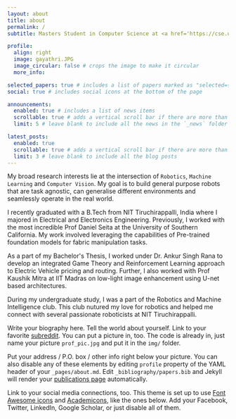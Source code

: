 ```yaml
---
layout: about
title: about
permalink: /
subtitle: Masters Student in Computer Science at <a href='https://cse.ucsd.edu/graduate/degree-programs/ms-program'>UC San Diego</a>

profile:
  align: right
  image: gayathri.JPG
  image_circular: false # crops the image to make it circular
  more_info: 

selected_papers: true # includes a list of papers marked as "selected={true}"
social: true # includes social icons at the bottom of the page

announcements:
  enabled: true # includes a list of news items
  scrollable: true # adds a vertical scroll bar if there are more than 3 news items
  limit: 5 # leave blank to include all the news in the `_news` folder

latest_posts:
  enabled: true
  scrollable: true # adds a vertical scroll bar if there are more than 3 new posts items
  limit: 3 # leave blank to include all the blog posts
---
```

My broad research interests lie at the intersection of `Robotics`, `Machine Learning` and `Computer Vision`. My goal is to build general purpose robots that are task agnostic, can generalise different environments and seamlessly operate in the real world.

I recently graduated with a B.Tech from NIT Tiruchirappalli, India where I majored in Electrical and Electronics Engineering. Previously, I worked with the most incredible Prof Daniel Seita at the University of Southern California. My work involved leveraging the capabilities of Pre-trained foundation models for fabric manipulation tasks. 

As a part of my Bachelor's Thesis, I worked under Dr. Ankur Singh Rana to develop an integrated Game Theory and Reinforcement Learning approach to Electric Vehicle pricing and routing. Further, I also worked with Prof Kaushik Mitra at IIT Madras on low-light image enhancement using U-net based architectures. 

During my undergraduate study, I was a part of the Robotics and Machine Intelligence club. This club nutured my love for robotics and helped me connect with several passionate roboticists at NIT Tiruchirappalli. 

Write your biography here. Tell the world about yourself. Link to your favorite [subreddit](http://reddit.com). You can put a picture in, too. The code is already in, just name your picture `prof_pic.jpg` and put it in the `img/` folder.

Put your address / P.O. box / other info right below your picture. You can also disable any of these elements by editing `profile` property of the YAML header of your `_pages/about.md`. Edit `_bibliography/papers.bib` and Jekyll will render your [publications page](/al-folio/publications/) automatically.

Link to your social media connections, too. This theme is set up to use [Font Awesome icons](https://fontawesome.com/) and [Academicons](https://jpswalsh.github.io/academicons/), like the ones below. Add your Facebook, Twitter, LinkedIn, Google Scholar, or just disable all of them.
